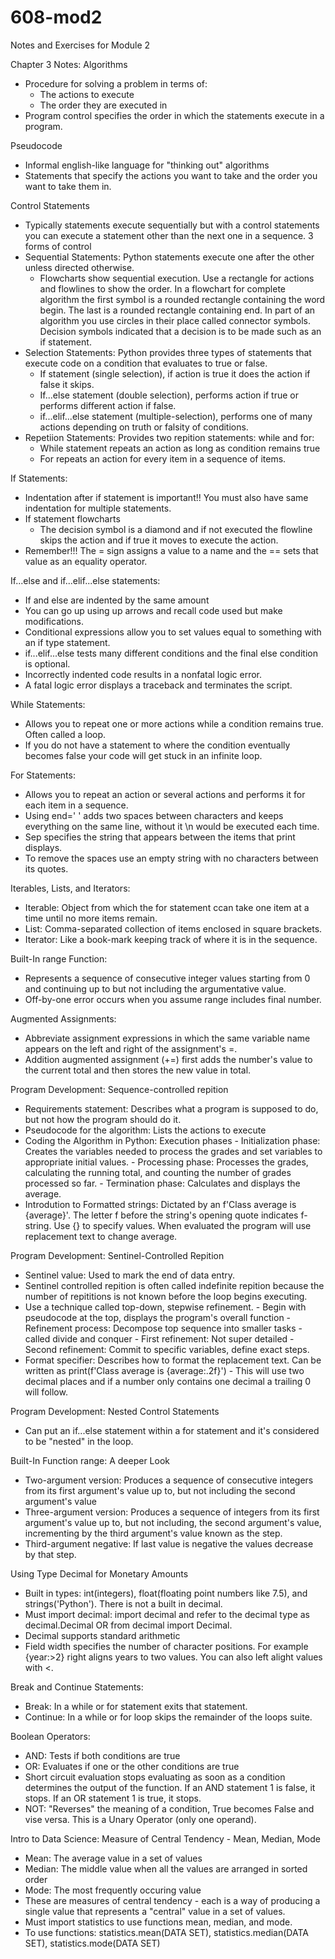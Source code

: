 # 608-mod2
Notes and Exercises for Module 2

Chapter 3 Notes: 
Algorithms
- Procedure for solving a problem in terms of:
    - The actions to execute 
    - The order they are executed in
- Program control specifies the order in which the statements execute in a program. 

Pseudocode 
- Informal english-like language for "thinking out" algorithms
- Statements that specify the actions you want to take and the order you want to take them in. 

Control Statements 
- Typically statements execute sequentially but with a control statements you can execute a statement other than the next one in a sequence. 
3 forms of control
- Sequential Statements: Python statements execute one after the other unless directed otherwise. 
    - Flowcharts show sequential execution. Use a rectangle for actions and flowlines to show the order. In a flowchart for complete algorithm the first symbol is a rounded rectangle containing the word begin. The last is a rounded rectangle containing end. In part of an algorithm you use circles in their place called connector symbols. Decision symbols indicated that a decision is to be made such as an if statement. 
- Selection Statements: Python provides three types of statements that execute code on a condition that evaluates to true or false. 
    - If statement (single selection), if action is true it does the action if false it skips. 
    - If...else statement (double selection), performs action if true or performs different action if false. 
    - if...elif...else statement (multiple-selection), performs one of many actions depending on truth or falsity of conditions. 
- Repetiion Statements: Provides two repition statements: while and for:
    - While statement repeats an action as long as condition remains true
    - For repeats an action for every item in a sequence of items. 
    
If Statements:
- Indentation after if statement is important!! You must also have same indentation for multiple statements. 
- If statement flowcharts
    - The decision symbol is a diamond and if not executed the flowline skips the action and if true it moves to execute the action. 
- Remember!!! The = sign assigns a value to a name and the == sets that value as an equality operator. 

If...else and if...elif...else statements: 
- If and else are indented by the same amount
- You can go up using up arrows and recall code used but make modifications. 
- Conditional expressions allow you to set values equal to something with an if type statement. 
- if...elif...else tests many different conditions and the final else condition is optional. 
- Incorrectly indented code results in a nonfatal logic error. 
- A fatal logic error displays a traceback and terminates the script. 

While Statements: 
- Allows you to repeat one or more actions while a condition remains true. Often called a loop. 
- If you do not have a statement to where the condition eventually becomes false your code will get stuck in an infinite loop. 

For Statements: 
- Allows you to repeat an action or several actions and performs it for each item in a sequence. 
- Using end='  ' adds two spaces between characters and keeps everything on the same line, without it \n would be executed each time. 
- Sep specifies the string that appears between the items that print displays. 
- To remove the spaces use an empty string with no characters between its quotes. 

Iterables, Lists, and Iterators: 
- Iterable: Object from which the for statement ccan take one item at a time until no more items remain. 
- List: Comma-separated collection of items enclosed in square brackets. 
- Iterator: Like a book-mark keeping track of where it is in the sequence. 

Built-In range Function:
- Represents a sequence of consecutive integer values starting from 0 and continuing up to but not including the argumentative value. 
- Off-by-one error occurs when you assume range includes final number. 

Augmented Assignments: 
- Abbreviate assignment expressions in which the same variable name appears on the left and right of the assignment's =. 
- Addition augmented assignment (+=) first adds the number's value to the current total and then stores the new value in total. 

Program Development: Sequence-controlled repition
- Requirements statement: Describes what a program is supposed to do, but not how the program should do it. 
- Pseudocode for the algorithm: Lists the actions to execute
- Coding the Algorithm in Python: Execution phases
        - Initialization phase: Creates the variables needed to process the grades and set variables to appropriate initial values.
        - Processing phase: Processes the grades, calculating the running total, and counting the number of grades processed so far. 
        - Termination phase: Calculates and displays the average. 
- Introdution to Formatted strings: Dictated by an f'Class average is {average}'. The letter f before the string's opening quote indicates f-string. Use {} to specify values. When evaluated the program will use replacement text  to change average. 

Program Development: Sentinel-Controlled Repition 
- Sentinel value: Used to mark the end of data entry. 
- Sentinel controlled repition is often called indefinite repition because the number of repititions is not known before the loop begins executing. 
- Use a technique called top-down, stepwise refinement. 
        - Begin with pseudocode at the top, displays the program's overall function
        - Refinement process: Decompose top sequence into smaller tasks - called divide and conquer 
            - First refinement: Not super detailed
            - Second refinement: Commit to specific variables, define exact steps. 
- Format specifier: Describes how to format the replacement text. Can be written as print(f'Class average is {average:.2f}')
        - This will use two decimal places and if a number only contains one decimal a trailing 0 will follow. 

Program Development: Nested Control Statements 
- Can put an if...else statement within a for statement and it's considered to be "nested" in the loop. 

Built-In Function range: A deeper Look
- Two-argument version: Produces a sequence of consecutive integers from its first argument's value up to, but not including the second argument's value
- Three-argument version: Produces a sequence of integers from its first argument's value up to, but not including, the second argument's value, incrementing by the third argument's value known as the step. 
- Third-argument negative: If last value is negative the values decrease by that step. 

Using Type Decimal for Monetary Amounts
- Built in types: int(integers), float(floating point numbers like 7.5), and strings('Python'). There is not a built in decimal. 
- Must import decimal: import decimal and refer to the decimal type as decimal.Decimal OR from decimal import Decimal. 
- Decimal supports standard arithmetic 
- Field width specifies the number of character positions. For example {year:>2} right aligns years to two values. You can also left alight values with <. 

Break and Continue Statements: 
- Break: In a while or for statement exits that statement. 
- Continue: In a while or for loop skips the remainder of the loops suite. 

Boolean Operators: 
- AND: Tests if both conditions are true 
- OR: Evaluates if one or the other conditions are true
- Short circuit evaluation stops evaluating as soon as a condition determines the output of the function. If an AND statement 1 is false, it stops. If an OR statement 1 is true, it stops. 
- NOT: "Reverses" the meaning of a condition, True becomes False and vise versa. This is a Unary Operator (only one operand). 

Intro to Data Science: Measure of Central Tendency - Mean, Median, Mode
- Mean: The average value in a set of values
- Median: The middle value when all the values are arranged in sorted order
- Mode: The most frequently occuring value
- These are measures of central tendency - each is a way of producing a single value that represents a "central" value in a set of values. 
- Must import statistics to use functions mean, median, and mode. 
- To use functions: statistics.mean(DATA SET), statistics.median(DATA SET), statistics.mode(DATA SET)
